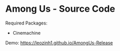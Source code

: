 # Among Us - Source Code

Required Packages:

- Cinemachine

Demo: https://leozinh1.github.io/AmongUs-Release
